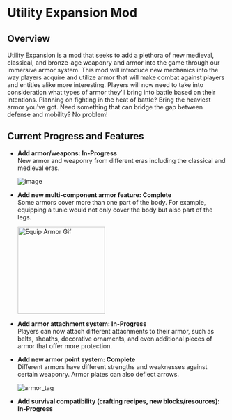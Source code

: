 # Utility Expansion Mod

## Overview
Utility Expansion is a mod that seeks to add a plethora of new medieval, classical, and bronze-age weaponry and armor into the game through our immersive armor system. This mod will introduce new mechanics into the way players acquire and utilize armor that will make combat against players and entities alike more interesting. Players will now need to take into consideration what types of armor they'll bring into battle based on their intentions. Planning on fighting in the heat of battle? Bring the heaviest armor you've got. Need something that can bridge the gap between defense and mobility? No problem! 

## Current Progress and Features
- **Add armor/weapons: In-Progress**   
  New armor and weaponry from different eras including the classical and medieval eras. 

  ![image](https://github.com/boomty/UtilityExpansion/assets/114364542/3361f942-6d7a-48eb-acfd-043be2439924)

- **Add new multi-component armor feature: Complete**  
  Some armors cover more than one part of the body. For example, equipping a tunic would not only cover the body but also part of the legs.

  <img src="https://media4.giphy.com/media/v1.Y2lkPTc5MGI3NjExNG14M2tlNjl4enp2OWF0MjBheXFnb2EzYmJjZjFjMDNybnU2d2dtcSZlcD12MV9pbnRlcm5hbF9naWZfYnlfaWQmY3Q9Zw/ZihjqcfDa3xqKXl8Yn/giphy.gif" alt="Equip Armor Gif" width="200" />

- **Add armor attachment system: In-Progress**   
  Players can now attach different attachments to their armor, such as belts, sheaths, decorative ornaments, and even additional pieces of armor that offer more protection. 

- **Add new armor point system: Complete**   
  Different armors have different strengths and weaknesses against certain weaponry. Armor plates can also deflect arrows. 

  ![armor_tag](https://github.com/boomty/UtilityExpansion/assets/114364542/cf3deca7-9c6e-41a9-8bc1-dc0fa41dd119)

- **Add survival compatibility (crafting recipes, new blocks/resources): In-Progress**  
